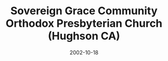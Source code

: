 ---
date: &id001 2002-10-18
end_date: null
location:
  address: 7201 Hughson Avenue
  city: Hughson
  state: CA
minister:
- end: 1999-01-01
  name: Sal Solis
  start: 1998-01-01
  type: Supply Pastor
- end: 2002-01-01
  name: Mark Richline
  start: 2000-01-01
  type: Evangelist
- end: 2011-01-01
  name: Mark Richline
  start: 2002-01-01
  type: Pastor
- end: null
  name: Mark R. Wheat
  start: 2012-01-01
  type: Pastor
ministers:
- Sal Solis
- Mark Richline
- Mark Richline
- Mark R. Wheat
name: Sovereign Grace Community Orthodox Presbyterian Church
names:
- end: 2002-10-18
  name: Sovereign Grace Community Orthodox Presbyterian Chapel
  start: 1998-12-17
- end: null
  name: Sovereign Grace Community Orthodox Presbyterian Church
  start: 2002-10-18
origination_date: *id001
raw_data: "AR\nHughson\n\nSovereign Grace Community Orthodox Presbyterian Chapel \
  \ (December 17, 1998\u2013October 18, 2002)\nSovereign Grace Community Orthodox\
  \ Presbyterian Church  (October 18, 2002\u2013 )\n7201 Hughson Avenue\nSupply: Sal\
  \ Solis, 1998\u201399\nEvangelist: Mark Richline, 2000\u20132002\nPastors: Mark\
  \ Richline, 2002\u201311\nMark R. Wheat, 2012\u2013"
received_from: null
states:
- CA
status:
  active: true
  end_date: null
  reason: null
  received_from: null
  withdrawal_to: null
title: Sovereign Grace Community Orthodox Presbyterian Church (Hughson CA)
year_established:
- 2002

---